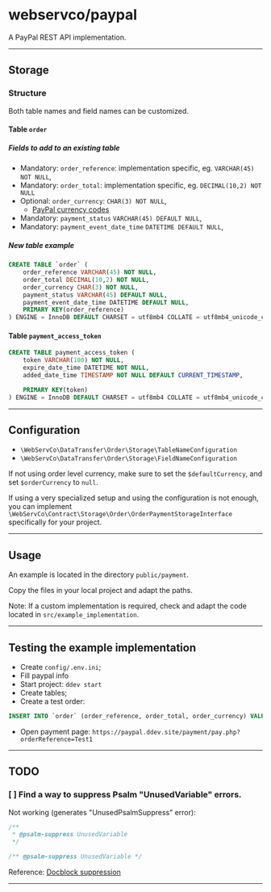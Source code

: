 # webservco/paypal

A PayPal REST API implementation.

---

## Storage

### Structure

Both table names and field names can be customized.

#### Table `order`

##### Fields to add to an existing table

- Mandatory: `order_reference`: implementation specific, eg. `VARCHAR(45) NOT NULL`,
- Mandatory: `order_total`: implementation specific, eg. `DECIMAL(10,2) NOT NULL` 
- Optional: `order_currency`: `CHAR(3) NOT NULL`, 
  - [PayPal currency codes](https://developer.paypal.com/reference/currency-codes/)
- Mandatory: `payment_status` `VARCHAR(45) DEFAULT NULL`,
- Mandatory: `payment_event_date_time` `DATETIME DEFAULT NULL`,

##### New table example

```sql
CREATE TABLE `order` (
    order_reference VARCHAR(45) NOT NULL,
    order_total DECIMAL(10,2) NOT NULL,
    order_currency CHAR(3) NOT NULL,
    payment_status VARCHAR(45) DEFAULT NULL,
    payment_event_date_time DATETIME DEFAULT NULL,
    PRIMARY KEY(order_reference)
) ENGINE = InnoDB DEFAULT CHARSET = utf8mb4 COLLATE = utf8mb4_unicode_ci;
```

#### Table `payment_access_token`

```sql
CREATE TABLE payment_access_token (
    token VARCHAR(100) NOT NULL,
    expire_date_time DATETIME NOT NULL,
    added_date_time TIMESTAMP NOT NULL DEFAULT CURRENT_TIMESTAMP,

    PRIMARY KEY(token)
) ENGINE = InnoDB DEFAULT CHARSET = utf8mb4 COLLATE = utf8mb4_unicode_ci;
```
---

## Configuration

- `\WebServCo\DataTransfer\Order\Storage\TableNameConfiguration`
- `\WebServCo\DataTransfer\Order\Storage\FieldNameConfiguration`

If not using order level currency, make sure to set the `$defaultCurrency`, and set `$orderCurrency` to `null`.

If using a very specialized setup and using the configuration is not enough, you can implement `\WebServCo\Contract\Storage\Order\OrderPaymentStorageInterface` specifically for your project.

---

## Usage

An example is located in the directory `public/payment`.

Copy the files in your local project and adapt the paths.

Note: If a custom implementation is required, check and adapt the code located in `src/example_implementation`.

---

## Testing the example implementation

- Create `config/.env.ini`;
- Fill paypal info
- Start project: `ddev start`
- Create tables;
- Create a test order:
```sql
INSERT INTO `order` (order_reference, order_total, order_currency) VALUES ('Test1', 123.45, 'EUR');
```
- Open payment page: `https://paypal.ddev.site/payment/pay.php?orderReference=Test1`

---

## TODO

### [ ] Find a way to suppress Psalm "UnusedVariable" errors.

Not working (generates "UnusedPsalmSuppress" error):

```php
/**
 * @psalm-suppress UnusedVariable
 */
```

```php
/** @psalm-suppress UnusedVariable */
```

Reference: [Docblock suppression](https://psalm.dev/docs/running_psalm/dealing_with_code_issues/#docblock-suppression)

---